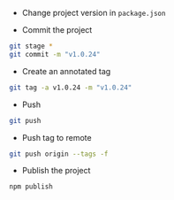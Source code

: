 * Change project version in `package.json`

* Commit the project

```bash
git stage *
git commit -m "v1.0.24"
```

* Create an annotated tag

```bash
git tag -a v1.0.24 -m "v1.0.24"
```

* Push

```bash
git push
```

* Push tag to remote

```bash
git push origin --tags -f
```

* Publish the project

```bash
npm publish
```